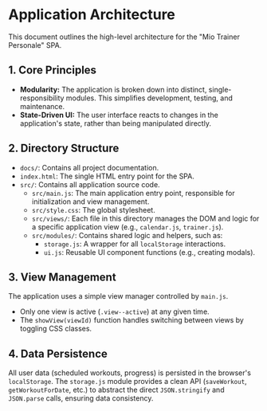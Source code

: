 # Application Architecture

This document outlines the high-level architecture for the "Mio Trainer Personale" SPA.

## 1. Core Principles

-   **Modularity:** The application is broken down into distinct, single-responsibility modules. This simplifies development, testing, and maintenance.
-   **State-Driven UI:** The user interface reacts to changes in the application's state, rather than being manipulated directly.

## 2. Directory Structure

-   `docs/`: Contains all project documentation.
-   `index.html`: The single HTML entry point for the SPA.
-   `src/`: Contains all application source code.
    -   `src/main.js`: The main application entry point, responsible for initialization and view management.
    -   `src/style.css`: The global stylesheet.
    -   `src/views/`: Each file in this directory manages the DOM and logic for a specific application view (e.g., `calendar.js`, `trainer.js`).
    -   `src/modules/`: Contains shared logic and helpers, such as:
        -   `storage.js`: A wrapper for all `localStorage` interactions.
        -   `ui.js`: Reusable UI component functions (e.g., creating modals).

## 3. View Management

The application uses a simple view manager controlled by `main.js`.
-   Only one view is active (`.view--active`) at any given time.
-   The `showView(viewId)` function handles switching between views by toggling CSS classes.

## 4. Data Persistence

All user data (scheduled workouts, progress) is persisted in the browser's `localStorage`. The `storage.js` module provides a clean API (`saveWorkout`, `getWorkoutForDate`, etc.) to abstract the direct `JSON.stringify` and `JSON.parse` calls, ensuring data consistency.
